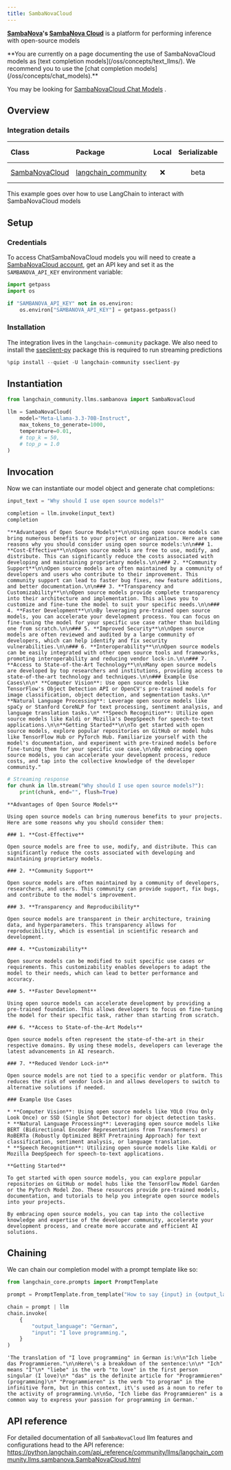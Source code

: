 ```yaml
---
title: SambaNovaCloud
---
```


**[SambaNova](https://sambanova.ai/)'s [SambaNova Cloud](https://cloud.sambanova.ai/)** is a platform for performing inference with open-source models

<Warning>
**You are currently on a page documenting the use of SambaNovaCloud models as [text completion models](/oss/concepts/text_llms/). We recommend you to use the [chat completion models](/oss/concepts/chat_models).**


You may be looking for [SambaNovaCloud Chat Models](/oss/integrations/chat/sambanova/) .
</Warning>

## Overview
### Integration details

| Class | Package | Local | Serializable | JS support | Package downloads | Package latest |
| :--- | :--- | :---: | :---: |  :---: | :---: | :---: |
| [SambaNovaCloud](https://python.langchain.com/api_reference/community/llms/langchain_community.llms.sambanova.SambaNovaCloud.html) | [langchain_community](https://python.langchain.com/api_reference/community/index.html) | ❌ | beta | ❌ | ![PyPI - Downloads](https://img.shields.io/pypi/dm/langchain_community?style=flat-square&label=%20) | ![PyPI - Version](https://img.shields.io/pypi/v/langchain_community?style=flat-square&label=%20) |

This example goes over how to use LangChain to interact with SambaNovaCloud models

## Setup

### Credentials
To access ChatSambaNovaCloud models you will need to create a [SambaNovaCloud account](https://cloud.sambanova.ai/), get an API key and set it as the `SAMBANOVA_API_KEY` environment variable:


```python
import getpass
import os

if "SAMBANOVA_API_KEY" not in os.environ:
    os.environ["SAMBANOVA_API_KEY"] = getpass.getpass()
```

### Installation

The integration lives in the `langchain-community` package. We also need  to install the [sseclient-py](https://pypi.org/project/sseclient-py/) package this is required to run streaming predictions


```python
%pip install --quiet -U langchain-community sseclient-py
```

## Instantiation


```python
from langchain_community.llms.sambanova import SambaNovaCloud

llm = SambaNovaCloud(
    model="Meta-Llama-3.3-70B-Instruct",
    max_tokens_to_generate=1000,
    temperature=0.01,
    # top_k = 50,
    # top_p = 1.0
)
```

## Invocation
Now we can instantiate our model object and generate chat completions:


```python
input_text = "Why should I use open source models?"

completion = llm.invoke(input_text)
completion
```



```output
"**Advantages of Open Source Models**\n\nUsing open source models can bring numerous benefits to your project or organization. Here are some reasons why you should consider using open source models:\n\n### 1. **Cost-Effective**\n\nOpen source models are free to use, modify, and distribute. This can significantly reduce the costs associated with developing and maintaining proprietary models.\n\n### 2. **Community Support**\n\nOpen source models are often maintained by a community of developers and users who contribute to their improvement. This community support can lead to faster bug fixes, new feature additions, and better documentation.\n\n### 3. **Transparency and Customizability**\n\nOpen source models provide complete transparency into their architecture and implementation. This allows you to customize and fine-tune the model to suit your specific needs.\n\n### 4. **Faster Development**\n\nBy leveraging pre-trained open source models, you can accelerate your development process. You can focus on fine-tuning the model for your specific use case rather than building one from scratch.\n\n### 5. **Improved Security**\n\nOpen source models are often reviewed and audited by a large community of developers, which can help identify and fix security vulnerabilities.\n\n### 6. **Interoperability**\n\nOpen source models can be easily integrated with other open source tools and frameworks, promoting interoperability and reducing vendor lock-in.\n\n### 7. **Access to State-of-the-Art Technology**\n\nMany open source models are developed by top researchers and institutions, providing access to state-of-the-art technology and techniques.\n\n### Example Use Cases\n\n* **Computer Vision**: Use open source models like TensorFlow's Object Detection API or OpenCV's pre-trained models for image classification, object detection, and segmentation tasks.\n* **Natural Language Processing**: Leverage open source models like spaCy or Stanford CoreNLP for text processing, sentiment analysis, and language translation tasks.\n* **Speech Recognition**: Utilize open source models like Kaldi or Mozilla's DeepSpeech for speech-to-text applications.\n\n**Getting Started**\n\nTo get started with open source models, explore popular repositories on GitHub or model hubs like TensorFlow Hub or PyTorch Hub. Familiarize yourself with the model's documentation, and experiment with pre-trained models before fine-tuning them for your specific use case.\n\nBy embracing open source models, you can accelerate your development process, reduce costs, and tap into the collective knowledge of the developer community."
```



```python
# Streaming response
for chunk in llm.stream("Why should I use open source models?"):
    print(chunk, end="", flush=True)
```
```output
**Advantages of Open Source Models**

Using open source models can bring numerous benefits to your projects. Here are some reasons why you should consider them:

### 1. **Cost-Effective**

Open source models are free to use, modify, and distribute. This can significantly reduce the costs associated with developing and maintaining proprietary models.

### 2. **Community Support**

Open source models are often maintained by a community of developers, researchers, and users. This community can provide support, fix bugs, and contribute to the model's improvement.

### 3. **Transparency and Reproducibility**

Open source models are transparent in their architecture, training data, and hyperparameters. This transparency allows for reproducibility, which is essential in scientific research and development.

### 4. **Customizability**

Open source models can be modified to suit specific use cases or requirements. This customizability enables developers to adapt the model to their needs, which can lead to better performance and accuracy.

### 5. **Faster Development**

Using open source models can accelerate development by providing a pre-trained foundation. This allows developers to focus on fine-tuning the model for their specific task, rather than starting from scratch.

### 6. **Access to State-of-the-Art Models**

Open source models often represent the state-of-the-art in their respective domains. By using these models, developers can leverage the latest advancements in AI research.

### 7. **Reduced Vendor Lock-in**

Open source models are not tied to a specific vendor or platform. This reduces the risk of vendor lock-in and allows developers to switch to alternative solutions if needed.

### Example Use Cases

* **Computer Vision**: Using open source models like YOLO (You Only Look Once) or SSD (Single Shot Detector) for object detection tasks.
* **Natural Language Processing**: Leveraging open source models like BERT (Bidirectional Encoder Representations from Transformers) or RoBERTa (Robustly Optimized BERT Pretraining Approach) for text classification, sentiment analysis, or language translation.
* **Speech Recognition**: Utilizing open source models like Kaldi or Mozilla DeepSpeech for speech-to-text applications.

**Getting Started**

To get started with open source models, you can explore popular repositories on GitHub or model hubs like the TensorFlow Model Garden or the PyTorch Model Zoo. These resources provide pre-trained models, documentation, and tutorials to help you integrate open source models into your projects.

By embracing open source models, you can tap into the collective knowledge and expertise of the developer community, accelerate your development process, and create more accurate and efficient AI solutions.
```
## Chaining
We can chain our completion model with a prompt template like so:


```python
from langchain_core.prompts import PromptTemplate

prompt = PromptTemplate.from_template("How to say {input} in {output_language}:\n")

chain = prompt | llm
chain.invoke(
    {
        "output_language": "German",
        "input": "I love programming.",
    }
)
```



```output
'The translation of "I love programming" in German is:\n\n"Ich liebe das Programmieren."\n\nHere\'s a breakdown of the sentence:\n\n* "Ich" means "I"\n* "liebe" is the verb "to love" in the first person singular (I love)\n* "das" is the definite article for "Programmieren" (programming)\n* "Programmieren" is the verb "to program" in the infinitive form, but in this context, it\'s used as a noun to refer to the activity of programming.\n\nSo, "Ich liebe das Programmieren" is a common way to express your passion for programming in German.'
```


## API reference

For detailed documentation of all `SambaNovaCloud` llm features and configurations head to the API reference: https://python.langchain.com/api_reference/community/llms/langchain_community.llms.sambanova.SambaNovaCloud.html
